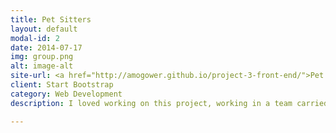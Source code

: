 ```yaml
---
title: Pet Sitters
layout: default
modal-id: 2
date: 2014-07-17
img: group.png
alt: image-alt
site-url: <a href="http://amogower.github.io/project-3-front-end/">Pet Sitters</a>
client: Start Bootstrap
category: Web Development
description: I loved working on this project, working in a team carried a new challenge, but one I thrived on. The primary tech was Node and Ajax, and we set out to create something we felt demonstrated a real business/revenue mindset.

---
```


